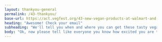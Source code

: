```yaml
---
layout: thankyou-general
permalink: /43-thankyou/
base-url: https://act.vegfest.org/43-new-vegan-products-at-walmart-and-target/
heading: "Awesome! Check your email"
subheading: "We'll tell you when and where you can get these tasty vegan treats"
body: "Ok, now please tell like everyone you know how excited you are that Walmart & Target are offering all these new vegan options."
---
```

